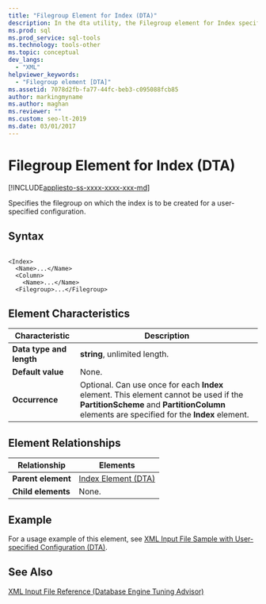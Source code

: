 ```yaml
---
title: "Filegroup Element for Index (DTA)"
description: In the dta utility, the Filegroup element for Index specifies the filegroup on which the index is to be created for a user-specified configuration.
ms.prod: sql
ms.prod_service: sql-tools
ms.technology: tools-other
ms.topic: conceptual
dev_langs: 
  - "XML"
helpviewer_keywords: 
  - "Filegroup element [DTA]"
ms.assetid: 7078d2fb-fa77-44fc-beb3-c095088fcb85
author: markingmyname
ms.author: maghan
ms.reviewer: ""
ms.custom: seo-lt-2019
ms.date: 03/01/2017
---
```


# Filegroup Element for Index (DTA)

[!INCLUDE[appliesto-ss-xxxx-xxxx-xxx-md](../../includes/appliesto-ss-xxxx-xxxx-xxx-md.md)]

Specifies the filegroup on which the index is to be created for a user-specified configuration.  
  
## Syntax  
  
```  
  
<Index>  
  <Name>...</Name>  
  <Column>  
    <Name>...</Name>  
  <Filegroup>...</Filegroup>  
```  
  
## Element Characteristics  
  
|Characteristic|Description|  
|--------------------|-----------------|  
|**Data type and length**|**string**, unlimited length.|  
|**Default value**|None.|  
|**Occurrence**|Optional. Can use once for each **Index** element. This element cannot be used if the **PartitionScheme** and **PartitionColumn** elements are specified for the **Index** element.|  
  
## Element Relationships  
  
|Relationship|Elements|  
|------------------|--------------|  
|**Parent element**|[Index Element &#40;DTA&#41;](../../tools/dta/index-element-dta.md)|  
|**Child elements**|None.|  
  
## Example  
 For a usage example of this element, see [XML Input File Sample with User-specified Configuration &#40;DTA&#41;](../../tools/dta/xml-input-file-sample-with-user-specified-configuration-dta.md).  
  
## See Also  
 [XML Input File Reference &#40;Database Engine Tuning Advisor&#41;](../../tools/dta/xml-input-file-reference-database-engine-tuning-advisor.md)  
  
  
